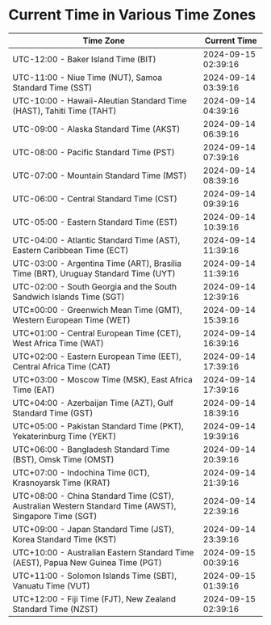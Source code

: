 # Current Time in Various Time Zones

| Time Zone | Current Time |
|-----------|--------------|
| UTC-12:00 - Baker Island Time (BIT) | 2024-09-15 02:39:16 |
| UTC-11:00 - Niue Time (NUT), Samoa Standard Time (SST) | 2024-09-14 03:39:16 |
| UTC-10:00 - Hawaii-Aleutian Standard Time (HAST), Tahiti Time (TAHT) | 2024-09-14 04:39:16 |
| UTC-09:00 - Alaska Standard Time (AKST) | 2024-09-14 06:39:16 |
| UTC-08:00 - Pacific Standard Time (PST) | 2024-09-14 07:39:16 |
| UTC-07:00 - Mountain Standard Time (MST) | 2024-09-14 08:39:16 |
| UTC-06:00 - Central Standard Time (CST) | 2024-09-14 09:39:16 |
| UTC-05:00 - Eastern Standard Time (EST) | 2024-09-14 10:39:16 |
| UTC-04:00 - Atlantic Standard Time (AST), Eastern Caribbean Time (ECT) | 2024-09-14 11:39:16 |
| UTC-03:00 - Argentina Time (ART), Brasília Time (BRT), Uruguay Standard Time (UYT) | 2024-09-14 11:39:16 |
| UTC-02:00 - South Georgia and the South Sandwich Islands Time (SGT) | 2024-09-14 12:39:16 |
| UTC±00:00 - Greenwich Mean Time (GMT), Western European Time (WET) | 2024-09-14 15:39:16 |
| UTC+01:00 - Central European Time (CET), West Africa Time (WAT) | 2024-09-14 16:39:16 |
| UTC+02:00 - Eastern European Time (EET), Central Africa Time (CAT) | 2024-09-14 17:39:16 |
| UTC+03:00 - Moscow Time (MSK), East Africa Time (EAT) | 2024-09-14 17:39:16 |
| UTC+04:00 - Azerbaijan Time (AZT), Gulf Standard Time (GST) | 2024-09-14 18:39:16 |
| UTC+05:00 - Pakistan Standard Time (PKT), Yekaterinburg Time (YEKT) | 2024-09-14 19:39:16 |
| UTC+06:00 - Bangladesh Standard Time (BST), Omsk Time (OMST) | 2024-09-14 20:39:16 |
| UTC+07:00 - Indochina Time (ICT), Krasnoyarsk Time (KRAT) | 2024-09-14 21:39:16 |
| UTC+08:00 - China Standard Time (CST), Australian Western Standard Time (AWST), Singapore Time (SGT) | 2024-09-14 22:39:16 |
| UTC+09:00 - Japan Standard Time (JST), Korea Standard Time (KST) | 2024-09-14 23:39:16 |
| UTC+10:00 - Australian Eastern Standard Time (AEST), Papua New Guinea Time (PGT) | 2024-09-15 00:39:16 |
| UTC+11:00 - Solomon Islands Time (SBT), Vanuatu Time (VUT) | 2024-09-15 01:39:16 |
| UTC+12:00 - Fiji Time (FJT), New Zealand Standard Time (NZST) | 2024-09-15 02:39:16 |
